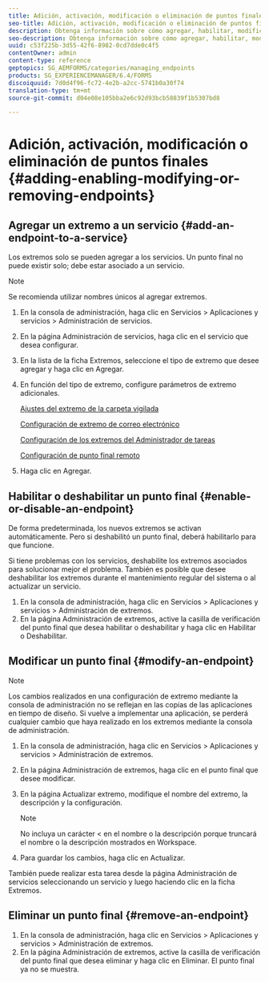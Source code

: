 ```yaml
---
title: Adición, activación, modificación o eliminación de puntos finales
seo-title: Adición, activación, modificación o eliminación de puntos finales
description: Obtenga información sobre cómo agregar, habilitar, modificar y eliminar puntos finales.
seo-description: Obtenga información sobre cómo agregar, habilitar, modificar y eliminar puntos finales.
uuid: c53f225b-3d55-42f6-8982-0cd7dde0c4f5
contentOwner: admin
content-type: reference
geptopics: SG_AEMFORMS/categories/managing_endpoints
products: SG_EXPERIENCEMANAGER/6.4/FORMS
discoiquuid: 7d0d4f96-fc72-4e2b-a2cc-5741b0a30f74
translation-type: tm+mt
source-git-commit: d04e08e105bba2e6c92d93bcb58839f1b5307bd8

---
```



# Adición, activación, modificación o eliminación de puntos finales {#adding-enabling-modifying-or-removing-endpoints}

## Agregar un extremo a un servicio {#add-an-endpoint-to-a-service}

Los extremos solo se pueden agregar a los servicios. Un punto final no puede existir solo; debe estar asociado a un servicio.

>[!NOTE]
>
>Se recomienda utilizar nombres únicos al agregar extremos.

1. En la consola de administración, haga clic en Servicios > Aplicaciones y servicios > Administración de servicios.
1. En la página Administración de servicios, haga clic en el servicio que desea configurar.
1. En la lista de la ficha Extremos, seleccione el tipo de extremo que desee agregar y haga clic en Agregar.
1. En función del tipo de extremo, configure parámetros de extremo adicionales.

   [Ajustes del extremo de la carpeta vigilada](/help/forms/using/admin-help/configuring-watched-folder-endpoints.md#watched-folder-endpoint-settings)

   [Configuración de extremo de correo electrónico](/help/forms/using/admin-help/configuring-email-endpoints.md#email-endpoint-settings)

   [Configuración de los extremos del Administrador de tareas](/help/forms/using/admin-help/configuring-task-manager-endpoints.md#configuring-task-manager-endpoints)

   [Configuración de punto final remoto](/help/forms/using/admin-help/configuring-remoting-endpoints.md#remoting-endpoint-settings)

1. Haga clic en Agregar.

## Habilitar o deshabilitar un punto final {#enable-or-disable-an-endpoint}

De forma predeterminada, los nuevos extremos se activan automáticamente. Pero si deshabilitó un punto final, deberá habilitarlo para que funcione.

Si tiene problemas con los servicios, deshabilite los extremos asociados para solucionar mejor el problema. También es posible que desee deshabilitar los extremos durante el mantenimiento regular del sistema o al actualizar un servicio.

1. En la consola de administración, haga clic en Servicios > Aplicaciones y servicios > Administración de extremos.
1. En la página Administración de extremos, active la casilla de verificación del punto final que desea habilitar o deshabilitar y haga clic en Habilitar o Deshabilitar.

## Modificar un punto final {#modify-an-endpoint}

>[!NOTE]
>
>Los cambios realizados en una configuración de extremo mediante la consola de administración no se reflejan en las copias de las aplicaciones en tiempo de diseño. Si vuelve a implementar una aplicación, se perderá cualquier cambio que haya realizado en los extremos mediante la consola de administración.

1. En la consola de administración, haga clic en Servicios > Aplicaciones y servicios > Administración de extremos.
1. En la página Administración de extremos, haga clic en el punto final que desee modificar.
1. En la página Actualizar extremo, modifique el nombre del extremo, la descripción y la configuración.

   >[!NOTE]
   >
   >No incluya un carácter &lt; en el nombre o la descripción porque truncará el nombre o la descripción mostrados en Workspace.

1. Para guardar los cambios, haga clic en Actualizar.

También puede realizar esta tarea desde la página Administración de servicios seleccionando un servicio y luego haciendo clic en la ficha Extremos.

## Eliminar un punto final {#remove-an-endpoint}

1. En la consola de administración, haga clic en Servicios > Aplicaciones y servicios > Administración de extremos.
1. En la página Administración de extremos, active la casilla de verificación del punto final que desea eliminar y haga clic en Eliminar. El punto final ya no se muestra.

